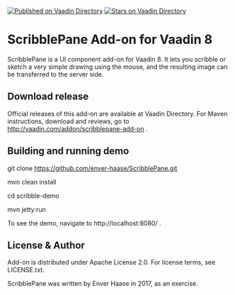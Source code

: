 [![Published on Vaadin  Directory](https://img.shields.io/badge/Vaadin%20Directory-published-00b4f0.svg)](https://vaadin.com/directory/component/scribblepane-add-on)
[![Stars on Vaadin Directory](https://img.shields.io/vaadin-directory/star/scribblepane-add-on.svg)](https://vaadin.com/directory/component/scribblepane-add-on)

# ScribblePane Add-on for Vaadin 8

ScribblePane is a UI component add-on for Vaadin 8.
It lets you scribble or sketch a very simple drawing using the mouse, and the resulting image can be transferred to the server side.

## Download release

Official releases of this add-on are available at Vaadin Directory. For Maven instructions, download and reviews, go to http://vaadin.com/addon/scribblepane-add-on .

## Building and running demo

git clone https://github.com/enver-haase/ScribblePane.git

mvn clean install

cd scribble-demo

mvn jetty:run

To see the demo, navigate to http://localhost:8080/ .

## License & Author

Add-on is distributed under Apache License 2.0. For license terms, see LICENSE.txt.

ScribblePane was written by Enver Haase in 2017, as an exercise.
